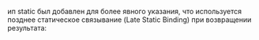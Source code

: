 ип static был добавлен для более явного указания, что используется позднее статическое связывание (Late Static Binding) при возвращении результата: